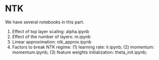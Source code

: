 # NTK 

We have several notebooks in this part.

1. Effect of top layer scaling: alpha.ipynb
2. Effect of the number of layers: m.ipynb
3. Linear approximation: ntk_approx.ipynb
4. Factors to break NTK regime: 
    (1) learning rate: lr.ipynb; 
    (2) momentum: momentum.ipynb; 
    (3) feature weights initialization: theta_init.ipynb; 
